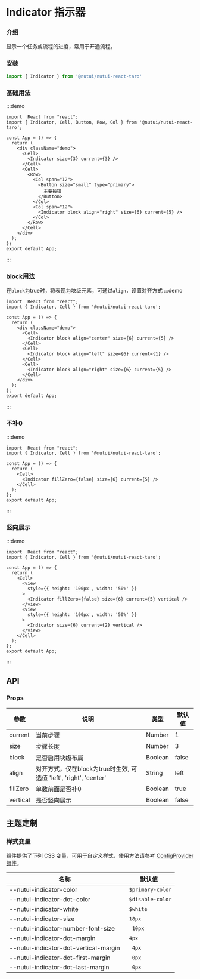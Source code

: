 # Indicator 指示器

### 介绍

显示一个任务或流程的进度，常用于开通流程。

### 安装

```javascript
import { Indicator } from '@nutui/nutui-react-taro'
```
### 基础用法
:::demo
```tsx
import  React from "react";
import { Indicator, Cell, Button, Row, Col } from '@nutui/nutui-react-taro';

const App = () => {
  return (
    <div className="demo">
      <Cell>
        <Indicator size={3} current={3} />
      </Cell>
      <Cell>
        <Row>
          <Col span="12">
            <Button size="small" type="primary">
              主要按钮
            </Button>
          </Col>
          <Col span="12">
            <Indicator block align="right" size={6} current={5} />
          </Col>
        </Row>
      </Cell>
    </div>
  );
};
export default App;
```
:::
### block用法
在`block`为true时，将表现为块级元素，可通过`align`，设置对齐方式
:::demo
```tsx
import  React from "react";
import { Indicator, Cell } from '@nutui/nutui-react-taro';

const App = () => {
  return (
    <div className="demo">
      <Cell>
        <Indicator block align="center" size={6} current={5} />
      </Cell>
      <Cell>
        <Indicator block align="left" size={6} current={1} />
      </Cell>
      <Cell>
        <Indicator block align="right" size={6} current={5} />
      </Cell>
    </div>
  );
};
export default App;
```
:::
### 不补0
:::demo
```tsx
import  React from "react";
import { Indicator, Cell } from '@nutui/nutui-react-taro';

const App = () => {
  return (
    <Cell>
      <Indicator fillZero={false} size={6} current={5} />
    </Cell>
  );
};
export default App;
```
:::
### 竖向展示
:::demo
```tsx
import  React from "react";
import { Indicator, Cell } from '@nutui/nutui-react-taro';

const App = () => {
  return (
    <Cell>
      <view 
        style={{ height: '100px', width: '50%' }} 
      >
        <Indicator fillZero={false} size={6} current={5} vertical />
      </view>
      <view 
        style={{ height: '100px', width: '50%' }} 
      >
        <Indicator size={6} current={2} vertical />
      </view>
    </Cell>
  );
};
export default App;
```
:::


## API

### Props

| 参数         | 说明                             | 类型   | 默认值           |
|--------------|----------------------------------|--------|------------------|
| current  | 当前步骤               | Number | 1              |
| size       | 步骤长度                         | Number | 3               |
| block | 是否启用块级布局     | Boolean | false |
| align | 对齐方式，仅在block为true时生效, 可选值 'left', 'right', 'center'| String | left |
| fillZero     | 单数前面是否补0                      | Boolean | true        |
| vertical | 是否竖向展示     | Boolean | false |


## 主题定制

### 样式变量

组件提供了下列 CSS 变量，可用于自定义样式，使用方法请参考 [ConfigProvider 组件](#/zh-CN/component/configprovider)。

| 名称 | 默认值 |
| --- | --- |
| --nutui-indicator-color | ` $primary-color` |
| --nutui-indicator-dot-color | ` $disable-color` |
| --nutui-indicator-white | ` $white` |
| --nutui-indicator-size | ` 18px` |
| --nutui-indicator-number-font-size | `  10px` |
| --nutui-indicator-dot-margin | ` 4px` |
| --nutui-indicator-dot-vertical-margin | `  4px` |
| --nutui-indicator-dot-first-margin | `  0px` |
| --nutui-indicator-dot-last-margin | `  0px` |
